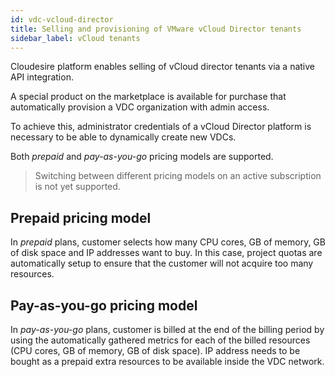 ```yaml
---
id: vdc-vcloud-director
title: Selling and provisioning of VMware vCloud Director tenants
sidebar_label: vCloud tenants
---
```


Cloudesire platform enables selling of vCloud director tenants via a native API
integration.

A special product on the marketplace is available for purchase that
automatically provision a VDC organization with admin access.

To achieve this, administrator credentials of a vCloud Director platform is
necessary to be able to dynamically create new VDCs.

Both *prepaid* and *pay-as-you-go* pricing models are supported.

> Switching between different pricing models on an active subscription is not
> yet supported.

## Prepaid pricing model

In *prepaid* plans, customer selects how many CPU cores, GB of memory, GB of
disk space and IP addresses want to buy. In this case, project quotas are
automatically setup to ensure that the customer will not acquire too many
resources.

## Pay-as-you-go pricing model

In *pay-as-you-go* plans, customer is billed at the end of the billing period by
using the automatically gathered metrics for each of the billed resources (CPU
cores, GB of memory, GB of disk space). IP address needs to be bought as a
prepaid extra resources to be available inside the VDC network.

